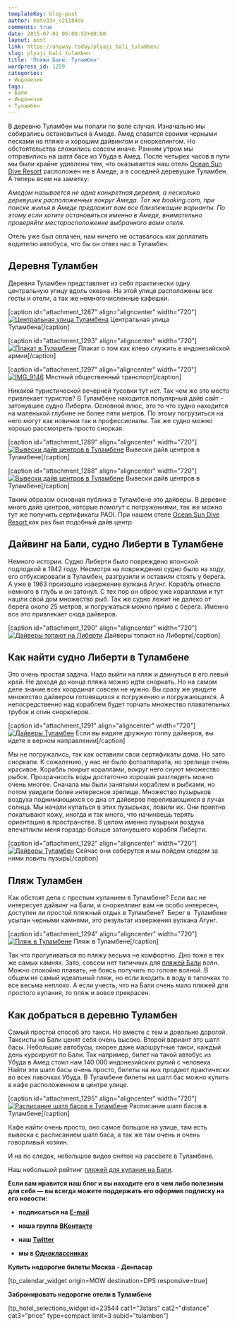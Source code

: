 ```yaml
---
templateKey: blog-post
author: matv33v_c21184dv
comments: true
date: 2015-07-01 06:00:52+00:00
layout: post
link: https://anyway.today/plyaji_bali_tulamben/
slug: plyaji_bali_tulamben
title: 'Пляжи Бали: Туламбен'
wordpress_id: 1259
categories:
- Индонезия
tags:
- Бали
- Индонезия
- Туламбен
---
```


В деревню Туламбен мы попали по воле случая. Изначально мы собирались остановиться в Амеде. Амед славится своими черными песками на пляже и хорошим дайвингом и сноркелингом. Но обстоятельства сложились совсем иначе. Ранним утром мы отправились на шатл басе из Убуда в Амед. После четырех часов в пути мы были крайне удивлены тем, что оказывается наш отель [Ocean Sun Dive Resort](http://anyway.today/otziv-ob-otele-ocean-sun-dive-resort-v-tulambene) расположен не в Амеде, а в соседней деревушке Туламбен. А теперь всем на заметку:




_Амедом называется не одна конкретная деревня, а несколько деревушек расположенных вокруг Амеда. Тот же booking.com, при поиске жилья в Амеде предложит вам все близлежащие варианты. По этому если хотите остановиться именно в Амеде, внимательно проверяйте месторасположение выбранного вами отеля._




Отель уже был оплачен, нам ничего не оставалось как доплатить водителю автобуса, что бы он отвез нас в Туламбен.




<!-- more -->





## Деревня Туламбен




Деревня Туламбен представляет из себя практически одну центральную улицу вдоль океана. На этой улице расположены все гесты и отели, а так же немногочисленные кафешки.




[caption id="attachment_1287" align="aligncenter" width="720"][![Центральная улица Туламбена](http://anyway.today/wp-content/uploads/2015/06/IMG_9091.jpg)](http://anyway.today/wp-content/uploads/2015/06/IMG_9091.jpg) Центральная улица Туламбена[/caption]

[caption id="attachment_1293" align="aligncenter" width="720"][![Плакат в Туламбене](http://anyway.today/wp-content/uploads/2015/06/IMG_9092.jpg)](http://anyway.today/wp-content/uploads/2015/06/IMG_9092.jpg) Плакат о том как клево служить в индонезийской армии[/caption]

[caption id="attachment_1297" align="aligncenter" width="720"][![IMG_9146](http://anyway.today/wp-content/uploads/2015/06/IMG_9146.jpg)](http://anyway.today/wp-content/uploads/2015/06/IMG_9146.jpg) Местный общественный транспорт[/caption]




Никакой туристической вечерней тусовки тут нет. Так чем же это место привлекает туристов? В Туламбене находится популярный дайв сайт - затонувшее судно Либерти. Основной плюс, это то что судно находится на маленькой глубине не более пяти метров. По этому погрузиться на него могут как новички так и профессионалы. Так же судно можно хорошо рассмотреть просто сноркая.




[caption id="attachment_1289" align="aligncenter" width="720"][![Вывески дайв центров в Туламбене](http://anyway.today/wp-content/uploads/2015/06/IMG_9107.jpg)](http://anyway.today/wp-content/uploads/2015/06/IMG_9107.jpg) Вывески дайв центров в Туламбене[/caption]

[caption id="attachment_1288" align="aligncenter" width="720"][![Вывески дайв центров в Туламбене](http://anyway.today/wp-content/uploads/2015/06/IMG_9105.jpg)](http://anyway.today/wp-content/uploads/2015/06/IMG_9105.jpg) Вывески дайв центров в Туламбене[/caption]


Таким образом основная публика в Туламбене это дайверы. В деревне много дайв центров, которые помогут с погружениями, так же можно тут же получить сертификаты PADI. При нашем отеле [Ocean Sun Dive Resort ](http://anyway.today/otziv-ob-otele-ocean-sun-dive-resort-v-tulambene)как раз был подобный дайв центр.





## Дайвинг на Бали, судно Либерти в Туламбене




Немного истории. Судно Либерти было повреждено японской подлодкой в 1942 году. Несмотря на повреждения судно было на ходу, его отбуксировали в Туламбен, разгрузили и оставили стоять у берега. А уже в 1963 произошло извержение вулкана Агунг. Корабль отнесло немного в глубь и он затонул. С тех пор он оброс уже кораллами и тут нашли свой дом множество рыб. Так же судно лежит не далеко от берега около 25 метров, и погружаться можно прямо с берега. Именно все это привлекает сюда дайверов.




[caption id="attachment_1290" align="aligncenter" width="720"][![Дайверы топают на Либерти](http://anyway.today/wp-content/uploads/2015/06/IMG_9078.jpg)](http://anyway.today/wp-content/uploads/2015/06/IMG_9078.jpg) Дайверы топают на Либерти[/caption]


## Как найти судно Либерти в Туламбене




Это очень простая задача. Надо выйти на пляж и двинуться в его левый край. Не доходя до конца пляжа можно идти сноркать. Но на самом деле знание всех координат совсем не нужно. Вы сразу же увидите множество дайвером готовящихся к погружению и погружающихся. А непосредственно над кораблем будет торчать множество плавательных трубок и спин снорклеров.




[caption id="attachment_1291" align="aligncenter" width="720"][![Дайверы Туламбен](http://anyway.today/wp-content/uploads/2015/06/IMG_9080.jpg)](http://anyway.today/wp-content/uploads/2015/06/IMG_9080.jpg) Если вы видите дружную толпу дайверов, вы идете в верном направлении[/caption]


Мы не погружались, так как оставили свои сертификаты дома. Но зато сноркали. К сожалению, у нас не было фотоаппарата, но зрелище очень красивое. Корабль покрыт кораллами, вокруг него снуют множество рыбок. Прозрачность воды достаточно хорошая разглядеть можно очень многое. Сначала мы были занятыми кораблем и рыбками, но потом увидели более интересное зрелище. Множество пузырьков воздуха поднимающихся со дна от дайверов переливающихся в лучах солнца. Мы начали купаться в этих пузырьках, ловили их. Они приятно покалывают кожу, иногда и так много, что начинаешь терять ориентацию в пространстве. В целом именно пузырьки воздуха впечатлили меня гораздо больше затонувшего корабля Либерти.




[caption id="attachment_1292" align="aligncenter" width="720"][![Дайверы Туламбен](http://anyway.today/wp-content/uploads/2015/06/IMG_9077.jpg)](http://anyway.today/wp-content/uploads/2015/06/IMG_9077.jpg) Сейчас они соберутся и мы пойдем следом за ними ловить пузырь[/caption]


## Пляж Туламбен




Как обстоят дела с простым купанием в Туламбене? Если вас не интересует дайвинг на Бали, и сноркеллинг вам не особо интересен, доступен ли простой пляжный отдых в Туламбене?  Берег в  Туламбене  усыпан черными камнями, это результат извержения вулкана Агунг.




[caption id="attachment_1294" align="aligncenter" width="720"][![Пляж в Туламбене](http://anyway.today/wp-content/uploads/2015/06/MG_9059.jpg)](http://anyway.today/wp-content/uploads/2015/06/MG_9059.jpg) Пляж в Туламбене[/caption]


Так что прогуливаться по пляжу весьма не комфортно. Дно тоже в тех же самых камнях. Зато, совсем нет типичных для [пляжей Бали](https://anyway.today/plyaji_dlya_kupaniya_na_bali/) волн. Можно спокойно плавать, не боясь получить по голове волной. В общем не самый идеальный пляж, но если входить в воду в тапочках то все весьма неплохо. А если учесть, что на Бали очень мало пляжей для простого купания, то пляж и вовсе прекрасен.





## **Как добраться в деревню Туламбен**




Самый простой способ это такси. Но вместе с тем и довольно дорогой. Таксисты на Бали ценят себя очень высоко. Второй вариант это шатл басы. Небольшие автобусы, скорее даже маршрутные такси, каждый день курсируют по Бали. Так например, билет на такой автобус из Убуда в Амед стоил нам 140 000 индонезийских рупий с человека. Найти эти шатл басы очень просто, билеты на них продают практически во всех лавочках Убуда. В Туламбене билеты на шатл бас можно купить в кафе расположенном в центре улице.




[caption id="attachment_1295" align="aligncenter" width="720"][![Расписание шатл басов в Туламбене](http://anyway.today/wp-content/uploads/2015/06/IMG_9109.jpg)](http://anyway.today/wp-content/uploads/2015/06/IMG_9109.jpg) Расписание шатл басов в Туламбене[/caption]


Кафе найти очень просто, оно самое большое на улице, там есть вывеска с расписанием шатл баса, а так же там очень и очень говорливый хозяин.




И на по следок, небольшое видео снятое на рассвете в Туламбене.





Наш небольшой рейтинг [пляжей для купания на Бали](http://anyway.today/plyaji_dlya_kupaniya_na_bali/).


**Если вам нравится наш блог и вы находите его в чем либо полезным для себя — вы всегда можете поддержать его оформив подписку на его новости:**



 	
  * **подписаться на** [**E-mail**](https://feedburner.google.com/fb/a/mailverify?uri=Anywaytoday&amp;loc=en_US)

 	
  * **наша группа** [**ВКонтакте**](http://vk.com/public90452188)

 	
  * **наш [Twitter](https://twitter.com/TodayAnyway)**

 	
  * **мы в [Одноклассниках](http://ok.ru/group/54402107244544)**


**Купить недорогие билеты Москва - Денпасар**

[tp_calendar_widget origin=MOW destination=DPS responsive=true]

**Забронировать недорогие отели в Туламбене**

[tp_hotel_selections_widget id=23544 cat1="3stars" cat2="distance" cat3="price" type=compact limit=3 subid="tulamben"]
